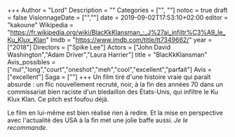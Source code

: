 +++
Author = "Lord"
Description = ""
Categories = ["", ""]
notoc = true
draft = false
VisionnageDate = ["",""]
date = 2019-09-02T17:53:10+02:00
editor = "kakoune"
Wikipedia = "https://fr.wikipedia.org/wiki/BlacKkKlansman_:_J%27ai_infiltr%C3%A9_le_Ku_Klux_Klan"
Imdb = "https://www.imdb.com/title/tt7349662/"
year = ["2018"]
Directors = ["Spike Lee"]
Actors = ["John David Washington","Adam Driver","Laura Harrier"]
title = "BlacKkKlansman"
Avis_possibles = ["nul","long","court","oneshot","meh","cool","excellent","parfait"]
Avis = ["excellent"] 
Saga = [""]
+++
Un film tiré d'une histoire vraie qui paraît absurde : un flic nouvellement recruté, noir, à la fin des années 70 dans un commissariat bien raciste d'un bledaillon des États-Unis, qui infiltre le Ku Klux Klan.
Ce pitch est foufou déjà.

Le film en lui-même est bien réalisé rien à redire.
Et la mise en perspective avec l'actualité des USA à la fin met une jolie baffe aussi.
*Je le recommande*.
